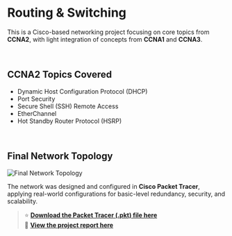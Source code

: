 # Routing & Switching

This is a Cisco-based networking project focusing on core topics from **CCNA2**, with light integration of concepts from **CCNA1** and **CCNA3**.

<br>

## CCNA2 Topics Covered

- Dynamic Host Configuration Protocol (DHCP)
- Port Security
- Secure Shell (SSH) Remote Access
- EtherChannel
- Hot Standby Router Protocol (HSRP)

<br>

## Final Network Topology

![Final Network Topology](https://github.com/user-attachments/assets/de99b26e-0049-40bb-9629-5d8308127439)

The network was designed and configured in **Cisco Packet Tracer**, applying real-world configurations for basic-level redundancy, security, and scalability.

> ⭐ **[Download the Packet Tracer (.pkt) file here](Routing%20%26%20Switching%20Project.pkt)**  
> 📄 **[View the project report here](Routing%20%26%20Switching%20Report.pdf)**

<!--

Below in HTML

<h1>Routing & Switching</h1>
<p>This is a Cisco-based network project focusing on core topics in CCNA2, with light integration of concepts from CCNA1** and CCNA3.</p>

<br>

<h2>CCNA2 Topics Covered</h2>
<ul>
  <li>Dynamic Host Configuration Protocol (DHCP)</li>
  <li>Port Security</li>
  <li>Secure Shell (SSH) Remote Access</li>
  <li>Etherchannel</li>
  <li>Hot Standby Router Protocol (HSRP)</li>
</ul>

<br>

<h2>Final Network Topology</h2>
<img src="https://github.com/user-attachments/assets/de99b26e-0049-40bb-9629-5d8308127439" alt="Final Network Topology" width="50%">

<p>
  <b>
    &#11088;
    Check out the Packet Tracer (.pkt) file 
    <a href="Routing & Switching Project.pkt">here</a> 
    and the project report 
    <a href="Routing & Switching Report.pdf">here</a>.
  </b>
</p>
-->

